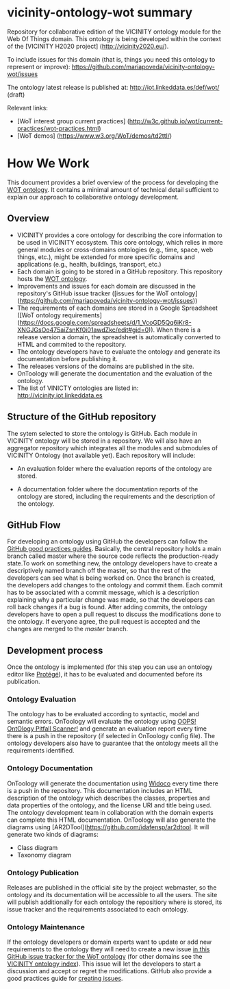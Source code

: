 # vicinity-ontology-wot summary
Repository for collaborative edition of the VICINITY ontology module for the Web Of Things domain. This ontology is being developed within the context of the [VICINITY H2020 project] (http://vicinity2020.eu/).

To include issues for this domain (that is, things you need this ontology to represent or improve): https://github.com/mariapoveda/vicinity-ontology-wot/issues

The ontology latest release is published at: http://iot.linkeddata.es/def/wot/ (draft)

Relevant links:

- [WoT interest group current practices] (http://w3c.github.io/wot/current-practices/wot-practices.html)
- [WoT demos] (https://www.w3.org/WoT/demos/td2ttl/)

# How We Work
This document provides a brief overview of the process for developing the [WOT ontology](http://iot.linkeddata.es/def/wot/). It contains a minimal amount of technical detail sufficient to explain our approach to collaborative ontology development.

## Overview 

- VICINITY provides a core ontology for describing the core information to be used in VICINITY ecosystem. This core ontology, which relies in more general modules or cross-domains ontologies (e.g., time, space, web things, etc.), might be extended for more specific domains and applications (e.g., health, buildings, transport, etc.)
- Each domain is going to be stored in a GitHub repository. This repository hosts the [WOT ontology](http://iot.linkeddata.es/def/wot/).
- Improvements and issues for each domain are discussed in the repository's GitHub issue tracker ([issues for the WoT ontology] (https://github.com/mariapoveda/vicinity-ontology-wot/issues))
- The requirements of each domains are stored in a Google Spreadsheet ([WoT ontology requirements] (https://docs.google.com/spreadsheets/d/1_VcoGD5Qq6iKr8-XNGJGsOo475aiZsnKf0i01awdZkc/edit#gid=0)). When there is a release version a domain, the spreadsheet is automatically converted to HTML and commited to the repository.
- The ontology developers have to evaluate the ontology and generate its documentation before publishing it.
- The releases versions of the domains are published in the site.
- OnToology will generate the documentation and the evaluation of the ontology. 
- The list of VINICTY ontologies are listed in: http://vicinity.iot.linkeddata.es

## Structure of the GitHub repository

The sytem selected to store the ontology is GitHub. Each module in VICINITY ontology will be stored in a repository. We will also have an aggregator repository which integrates all the modules and submodules of VICINITY Ontology (not available yet). Each repository will include:

- An evaluation folder where the evaluation reports of the ontology are stored.

- A documentation folder where the documentation reports of the ontology are stored, including the requirements and the description of the ontology.

## GitHub Flow

For developing an ontology using GitHub the developers can follow the [GitHub good practices guides](https://guides.github.com/). Basically, the central repository holds a main branch called master where the source code reflects the production-ready state.To work on something new, the ontology developers have to create a descriptively named branch off the master, so that the rest of the developers can see what is being worked on. Once the branch is created, the developers add changes to the ontology and commit them. Each commit has to be associated with a commit message, which is a description explaining why a particular change was made, so that the developers can roll back changes if a bug is found. After adding commits, the ontology developers have to open a pull request to discuss the modifications done to the ontology. If everyone agree, the pull request is accepted and the changes are merged to the *master* branch.

## Development process

Once the ontology is implemented (for this step you can use an ontology editor like [Protégé](http://protege.stanford.edu/)), it has to be evaluated and documented before its publication.

### Ontology Evaluation
The ontology has to be evaluated according to syntactic, model and semantic errors. OnToology will evaluate the ontology using [OOPS! OntOlogy Pitfall Scanner!](http://oops.linkeddata.es/) and generate an evaluation report every time there is a push in the repository (if selected in OnToology config file). The ontology developers also have to guarantee that the ontology meets all the requirements identified. 

### Ontology Documentation

OnToology will generate the documentation using [Widoco](https://github.com/dgarijo/Widoco) every time there is a push in the repository. This documentation includes an HTML description of the ontology which describes the classes, properties and data properties of the ontology, and the license URI and title being used. The ontology development team in collaboration with the domain experts can complete this HTML documentation. OnToology will also generate the diagrams using [AR2DTool](https://github.com/idafensp/ar2dtool. It will generate two kinds of diagrams:

- Class diagram
- Taxonomy diagram

### Ontology Publication

Releases are published in the official site by the project webmaster, so the ontology and its documentation will be accessible to all the users. The site will publish additionally for each ontology the repositiory where is stored, its issue tracker and the requirements associated to each ontology.

### Ontology Maintenance
If the ontology developers or domain experts want to update or add new requirements to the ontology they will need to create a new issue [in this GitHub issue tracker for the WoT ontology](https://github.com/mariapoveda/vicinity-ontology-wot/issues) (for other domains see the [VICINITY ontology index](http://vicinity.iot.linkeddata.es)). This issue will let the developers to start a discussion and accept or regret the modifications. GitHub also provide a good practices guide for [creating issues](https://guides.github.com/features/issues/). 
